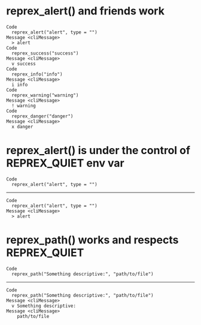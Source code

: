 # reprex_alert() and friends work

    Code
      reprex_alert("alert", type = "")
    Message <cliMessage>
      > alert
    Code
      reprex_success("success")
    Message <cliMessage>
      v success
    Code
      reprex_info("info")
    Message <cliMessage>
      i info
    Code
      reprex_warning("warning")
    Message <cliMessage>
      ! warning
    Code
      reprex_danger("danger")
    Message <cliMessage>
      x danger

# reprex_alert() is under the control of REPREX_QUIET env var

    Code
      reprex_alert("alert", type = "")

---

    Code
      reprex_alert("alert", type = "")
    Message <cliMessage>
      > alert

# reprex_path() works and respects REPREX_QUIET

    Code
      reprex_path("Something descriptive:", "path/to/file")

---

    Code
      reprex_path("Something descriptive:", "path/to/file")
    Message <cliMessage>
      v Something descriptive:
    Message <cliMessage>
        path/to/file

